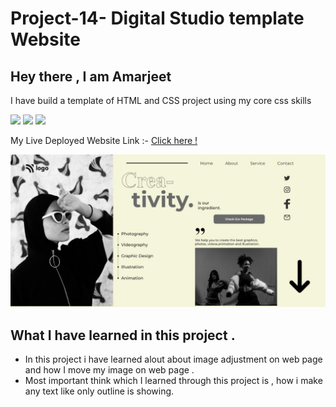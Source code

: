 # Project-14-  Digital Studio template Website 
 ## Hey there ,  I am Amarjeet 
 I have build a template of HTML and CSS project using my core css skills 
 
 ![](https://img.shields.io/badge/Project-14-green)
 ![](https://img.shields.io/badge/HTML-5-orange)
 ![](https://img.shields.io/badge/CSS-3-pink)

 My Live Deployed Website Link :- [Click here !](https://project-11-creative-hub.netlify.app/)

 
 ![](./image/web-page.jpg)

 ## What I have learned in this project .
 - In this project i have learned alout about image adjustment on web page and how I move my image on web page .
 - Most important think which I learned through this project is , how i make any text like only outline is showing.
